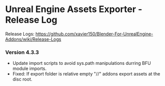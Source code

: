 # Unreal Engine Assets Exporter - Release Log
Release Logs: https://github.com/xavier150/Blender-For-UnrealEngine-Addons/wiki/Release-Logs

### Version 4.3.3

- Update import scripts to avoid sys.path manipulations durring BFU module imports.
- Fixed: If export folder is relative empty "//" addons export assets at the disc root.
